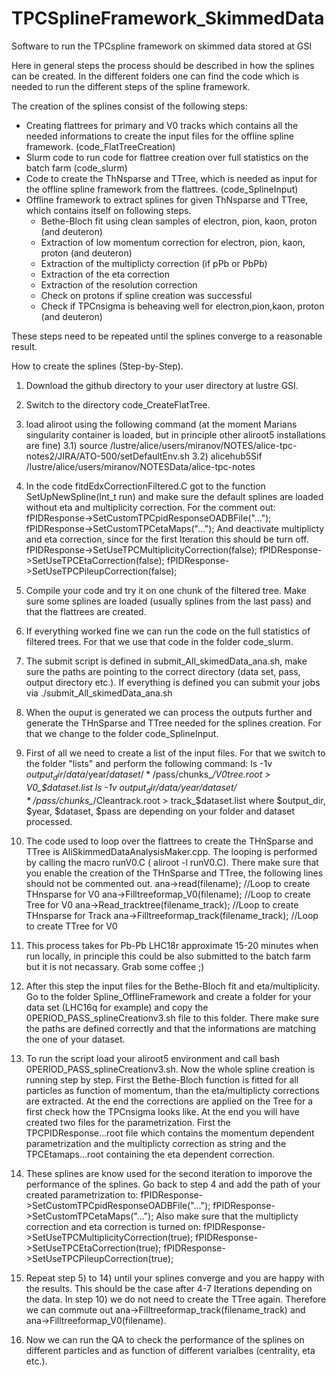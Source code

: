 # TPCSplineFramework_SkimmedData
Software to run the TPCspline framework on skimmed data stored at GSI

Here in general steps the process should be described in how the splines can be created. In the different folders one can find the code which is needed to run the different steps of the spline framework.

The creation of the splines consist of the following steps:
- Creating flattrees for primary and V0 tracks which contains all the needed informations to create the input files for the offline spline framework. (code_FlatTreeCreation)
- Slurm code to run code for flattree creation over full statistics on the batch farm (code_slurm)
- Code to create the ThNsparse and TTree, which is needed as input for the offline spline framework from the flattrees. (code_SplineInput)
- Offline framework to extract splines for given ThNsparse and TTree, which contains itself on following steps.
    - Bethe-Bloch fit using clean samples of electron, pion, kaon, proton (and deuteron)
    - Extraction of low momentum correction for electron, pion, kaon, proton (and deuteron)
    - Extraction of the multiplicty correction (if pPb or PbPb)
    - Extraction of the eta correction
    - Extraction of the resolution correction
    - Check on protons if spline creation was successful
    - Check if TPCnsigma is beheaving well for electron,pion,kaon, proton (and deuteron)
    
These steps need to be repeated until the splines converge to a reasonable result.


How to create the splines (Step-by-Step).

1) Download the github directory to your user directory at lustre GSI.
2) Switch to the directory code_CreateFlatTree.
3) load aliroot using the following command (at the moment Marians singularity container is loaded, but in principle other aliroot5 installations are fine)
3.1) source  /lustre/alice/users/miranov/NOTES/alice-tpc-notes2/JIRA/ATO-500/setDefaultEnv.sh
3.2) alicehub5Sif /lustre/alice/users/miranov/NOTESData/alice-tpc-notes
4) In the code fitdEdxCorrectionFiltered.C got to the function  SetUpNewSpline(Int_t run) and make sure the default splines are loaded without eta and multiplicity correction. For the comment out: 
fPIDResponse->SetCustomTPCpidResponseOADBFile("...");
fPIDResponse->SetCustomTPCetaMaps("...");
And deactivate multiplicty and eta correction, since for the first Iteration this should be turn off.
  fPIDResponse->SetUseTPCMultiplicityCorrection(false);
  fPIDResponse->SetUseTPCEtaCorrection(false);
  fPIDResponse->SetUseTPCPileupCorrection(false);
 
5) Compile your code and try it on one chunk of the filtered tree. Make sure some splines are loaded (usually splines from the last pass) and that the flattrees are created.
6) If everything worked fine we can run the code on the full statistics of filtered trees. For that we use that code in the folder code_slurm.
7) The submit script is defined in submit_All_skimedData_ana.sh, make sure the paths are pointing to the correct directory (data set, pass, output directory etc.). If everything is defined you can submit your jobs via ./submit_All_skimedData_ana.sh
8) When the ouput is generated we can process the outputs further and generate the THnSparse and TTree needed for the splines creation. For that we change to the folder code_SplineInput.
9) First of all we need to create a list of the input files. For that we switch to the folder "lists" and perform the following command:
ls -1v $output_dir/data/$year/$dataset/*/$pass/chunks_*/V0tree.root > V0_$dataset.list
ls -1v $output_dir/data/$year/$dataset/*/$pass/chunks_*/Cleantrack.root > track_$dataset.list
where $output_dir, $year, $dataset, $pass are depending on your folder and dataset processed.

10) The code used to loop over the flattrees to create the THnSparse and TTree is AliSkimmedDataAnalysisMaker.cpp. The looping is performed by calling the macro runV0.C ( aliroot -l runV0.C). There make sure that you enable the creation of the THnSparse and TTree, the following lines should not be commented out.
         ana->read(filename);           //Loop to create THnsparse for V0
		 ana->Filltreeformap_V0(filename);         //Loop to create Tree for V0
         ana->Read_tracktree(filename_track);               //Loop to create THnsparse for Track
	     ana->Filltreeformap_track(filename_track);            //Loop to create TTree for V0
         
 11) This process takes for Pb-Pb LHC18r approximate 15-20 minutes when run locally, in principle this could be also submitted to the batch farm but it is not necassary. Grab some coffee ;)
 
 12) After this step the input files for the Bethe-Bloch fit and eta/multiplicity. Go to the folder Spline_OfflineFramework and create a folder for your data set (LHC16q for example) and copy the 0PERIOD_PASS_splineCreationv3.sh file to this folder. There make sure the paths are defined correctly and that the informations are matching the one of your dataset.
 
 13) To run the script load your aliroot5 environment and call bash 0PERIOD_PASS_splineCreationv3.sh. Now the whole spline creation is running step by step. First the Bethe-Bloch function is fitted for all particles as function of momentum, than the eta/multiplicty corrections are extracted. At the end the corrections are applied on the Tree for a first check how the TPCnsigma looks like. At the end you will have created two files for the parametrization. First the TPCPIDResponse...root file which contains the momentum dependent parametrization and the multiplicty correction as string and the TPCEtamaps...root containing the eta dependent correction.
 14) These splines are know used for the second iteration to imporove the performance of the splines. Go back to step 4 and add the path of your created parametrization to:
fPIDResponse->SetCustomTPCpidResponseOADBFile("...");
fPIDResponse->SetCustomTPCetaMaps("...");
Also make sure that the multiplicty correction and eta correction is turned on:
  fPIDResponse->SetUseTPCMultiplicityCorrection(true);
  fPIDResponse->SetUseTPCEtaCorrection(true);
  fPIDResponse->SetUseTPCPileupCorrection(true);
  
 15) Repeat step 5) to 14) until your splines converge and you are happy with the results. This should be the case after 4-7 Iterations depending on the data. In step 10) we do not need to create the TTree again. Therefore we can commute out ana->Filltreeformap_track(filename_track) and ana->Filltreeformap_V0(filename).
 16) Now we can run the QA to check the performance of the splines on different particles and as function of different varialbes (centrality, eta etc.).
 
 
             
